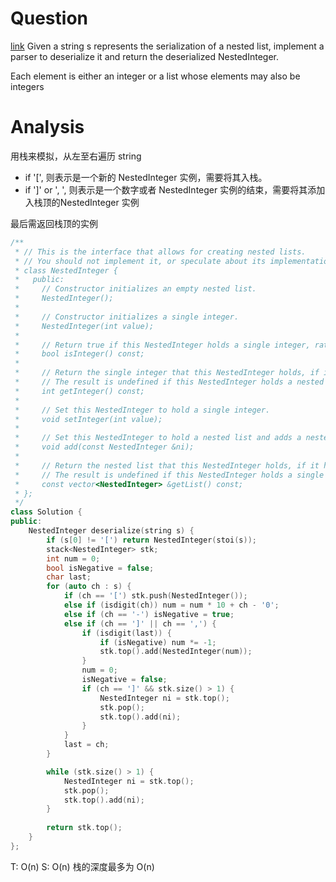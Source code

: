 # Question
[link](https://leetcode-cn.com/problems/mini-parser/)
Given a string s represents the serialization of a nested list, implement a parser to deserialize it and return the deserialized NestedInteger.

Each element is either an integer or a list whose elements may also be integers 

# Analysis
用栈来模拟，从左至右遍历 string
- if '\[', 则表示是一个新的 NestedInteger 实例，需要将其入栈。
- if '\]' or ', ', 则表示是一个数字或者 NestedInteger 实例的结束，需要将其添加入栈顶的NestedInteger 实例

最后需返回栈顶的实例

```cpp
/**
 * // This is the interface that allows for creating nested lists.
 * // You should not implement it, or speculate about its implementation
 * class NestedInteger {
 *   public:
 *     // Constructor initializes an empty nested list.
 *     NestedInteger();
 *
 *     // Constructor initializes a single integer.
 *     NestedInteger(int value);
 *
 *     // Return true if this NestedInteger holds a single integer, rather than a nested list.
 *     bool isInteger() const;
 *
 *     // Return the single integer that this NestedInteger holds, if it holds a single integer
 *     // The result is undefined if this NestedInteger holds a nested list
 *     int getInteger() const;
 *
 *     // Set this NestedInteger to hold a single integer.
 *     void setInteger(int value);
 *
 *     // Set this NestedInteger to hold a nested list and adds a nested integer to it.
 *     void add(const NestedInteger &ni);
 *
 *     // Return the nested list that this NestedInteger holds, if it holds a nested list
 *     // The result is undefined if this NestedInteger holds a single integer
 *     const vector<NestedInteger> &getList() const;
 * };
 */
class Solution {
public:
    NestedInteger deserialize(string s) {
        if (s[0] != '[') return NestedInteger(stoi(s));
        stack<NestedInteger> stk;
        int num = 0; 
        bool isNegative = false;
        char last;
        for (auto ch : s) {
            if (ch == '[') stk.push(NestedInteger());
            else if (isdigit(ch)) num = num * 10 + ch - '0';
            else if (ch == '-') isNegative = true;
            else if (ch == ']' || ch == ',') {
                if (isdigit(last)) {
                    if (isNegative) num *= -1;
                    stk.top().add(NestedInteger(num));
                }
                num = 0;
                isNegative = false;
                if (ch == ']' && stk.size() > 1) {
                    NestedInteger ni = stk.top();
                    stk.pop();
                    stk.top().add(ni);
                }
            }
            last = ch;
        }

        while (stk.size() > 1) {
            NestedInteger ni = stk.top();
            stk.pop();
            stk.top().add(ni);
        }
        
        return stk.top();
    }
};
```

T: O(n)
S: O(n) 栈的深度最多为 O(n)